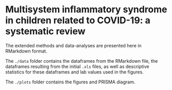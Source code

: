 # Multisystem inflammatory syndrome in children related to COVID-19: a systematic review

The extended methods and data-analyses are presented here in RMarkdown format. 

The `./data` folder contains the dataframes from the RMarkdown file, the dataframes resulting from the initial `.xls` files, as well as descriptive statistics for these dataframes and lab values used in the figures. 

The `./plots` folder contains the figures and PRISMA diagram. 
